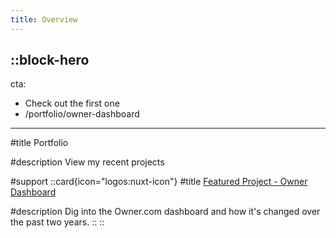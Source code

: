 ```yaml
---
title: Overview
---
```



::block-hero
---
cta:
- Check out the first one
- /portfolio/owner-dashboard
---

#title
Portfolio

#description
View my recent projects



#support
::card{icon="logos:nuxt-icon"}
#title
[Featured Project - Owner Dashboard](/portfolio/owner-dashboard)

#description
Dig into the Owner.com dashboard and how it's changed over the past two years.
::
::